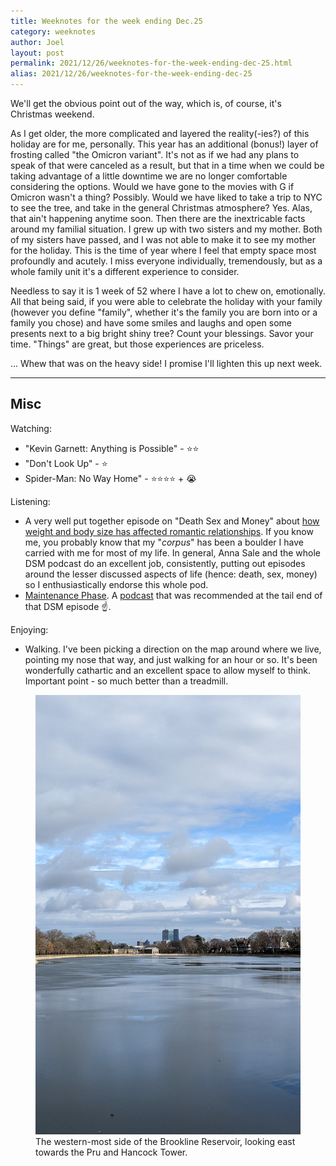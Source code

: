 ```yaml
---
title: Weeknotes for the week ending Dec.25
category: weeknotes
author: Joel
layout: post
permalink: 2021/12/26/weeknotes-for-the-week-ending-dec-25.html
alias: 2021/12/26/weeknotes-for-the-week-ending-dec-25
---
```


We'll get the obvious point out of the way, which is, of course, it's Christmas weekend.


As I get older, the more complicated and layered the reality(-ies?) of this holiday are for me, personally. This year has an additional (bonus!) layer of frosting called "the Omicron variant". It's not as if we had any plans to speak of that were canceled as a result, but that in a time when we could be taking advantage of a little downtime we are no longer comfortable considering the options. Would we have gone to the movies with G if Omicron wasn't a thing? Possibly. Would we have liked to take a trip to NYC to see the tree, and take in the general Christmas atmosphere? Yes. Alas, that ain't happening anytime soon. Then there are the inextricable facts around my familial situation. I grew up with two sisters and my mother. Both of my sisters have passed, and I was not able to make it to see my mother for the holiday. This is the time of year where I feel that empty space most profoundly and acutely. I miss everyone individually, tremendously, but as a whole family unit it's a different experience to consider.

Needless to say it is 1 week of 52 where I have a lot to chew on, emotionally. All that being said, if you were able to celebrate the holiday with your family (however you define "family", whether it's the family you are born into or a family you chose) and have some smiles and laughs and open some presents next to a big bright shiny tree? Count your blessings. Savor your time. "Things" are great, but those experiences are priceless.

... Whew that was on the heavy side! I promise I'll lighten this up next week.

***

Misc
----

Watching:

* "Kevin Garnett: Anything is Possible" - ⭐⭐
* "Don't Look Up" - ⭐
* Spider-Man: No Way Home" - ⭐⭐⭐⭐ + 😭

Listening:

* A very well put together episode on "Death Sex and Money" about [how weight and body size has affected romantic relationships](https://www.wnycstudios.org/podcasts/deathsexmoney/episodes/weight-love-fat-death-sex-money). If you know me, you probably know that my "_corpus_" has been a boulder I have carried with me for most of my life. In general, Anna Sale and the whole DSM podcast do an excellent job, consistently, putting out episodes around the lesser discussed aspects of life (hence: death, sex, money) so I enthusiastically endorse this whole pod.
* [Maintenance Phase](https://www.nytimes.com/2021/09/09/dining/wellness-industrial-complex-maintenance-phase.html). A [podcast](http://maintenancephase.com/) that was recommended at the tail end of that DSM episode ☝.

Enjoying:

* Walking. I've been picking a direction on the map around where we live, pointing my nose that way, and just walking for an hour or so. It's been wonderfully cathartic and an excellent space to allow myself to think. Important point - so much better than a treadmill.

<figure>
<img alt="Brookline reservoir, looking east towards the Back Bay" src="/images/photos/brookline_reservoir.jpg">
<figcaption>The western-most side of the Brookline Reservoir, looking east towards the Pru and Hancock Tower.</figcaption>
</figure>
